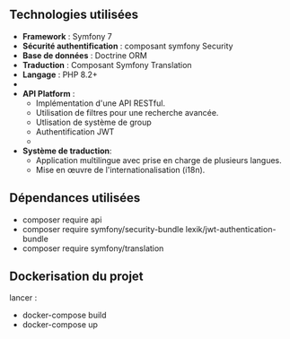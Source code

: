 



## Technologies utilisées
- **Framework** : Symfony 7
- **Sécurité authentification** : composant symfony Security
- **Base de données** : Doctrine ORM
- **Traduction** : Composant Symfony Translation
- **Langage** : PHP 8.2+
- 
- **API Platform** :  
  - Implémentation d'une API RESTful.  
  - Utilisation de filtres pour une recherche avancée.
  - Utlisation de système de group
  - Authentification JWT
  - 
- **Système de traduction**:  
  - Application multilingue avec prise en charge de plusieurs langues.  
  - Mise en œuvre de l'internationalisation (i18n).

## Dépendances utilisées    
- composer require api
- composer require symfony/security-bundle lexik/jwt-authentication-bundle
- composer require symfony/translation

## Dockerisation du projet
lancer :
   - docker-compose build
  - docker-compose up

